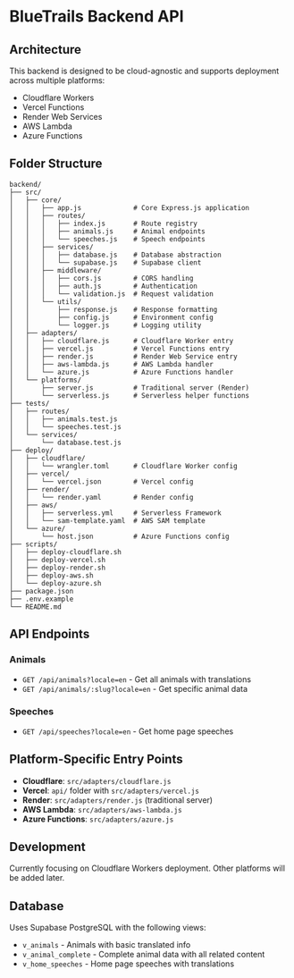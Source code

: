 # BlueTrails Backend API

## Architecture

This backend is designed to be cloud-agnostic and supports deployment across multiple platforms:
- Cloudflare Workers
- Vercel Functions
- Render Web Services
- AWS Lambda
- Azure Functions

## Folder Structure

```
backend/
├── src/
│   ├── core/
│   │   ├── app.js             # Core Express.js application
│   │   ├── routes/
│   │   │   ├── index.js       # Route registry
│   │   │   ├── animals.js     # Animal endpoints
│   │   │   └── speeches.js    # Speech endpoints
│   │   ├── services/
│   │   │   ├── database.js    # Database abstraction
│   │   │   └── supabase.js    # Supabase client
│   │   ├── middleware/
│   │   │   ├── cors.js        # CORS handling
│   │   │   ├── auth.js        # Authentication
│   │   │   └── validation.js  # Request validation
│   │   └── utils/
│   │       ├── response.js    # Response formatting
│   │       ├── config.js      # Environment config
│   │       └── logger.js      # Logging utility
│   ├── adapters/
│   │   ├── cloudflare.js      # Cloudflare Worker entry
│   │   ├── vercel.js          # Vercel Functions entry
│   │   ├── render.js          # Render Web Service entry
│   │   ├── aws-lambda.js      # AWS Lambda handler
│   │   └── azure.js           # Azure Functions handler
│   └── platforms/
│       ├── server.js          # Traditional server (Render)
│       └── serverless.js      # Serverless helper functions
├── tests/
│   ├── routes/
│   │   ├── animals.test.js
│   │   └── speeches.test.js
│   └── services/
│       └── database.test.js
├── deploy/
│   ├── cloudflare/
│   │   └── wrangler.toml      # Cloudflare Worker config
│   ├── vercel/
│   │   └── vercel.json        # Vercel config
│   ├── render/
│   │   └── render.yaml        # Render config
│   ├── aws/
│   │   ├── serverless.yml     # Serverless Framework
│   │   └── sam-template.yaml  # AWS SAM template
│   └── azure/
│       └── host.json          # Azure Functions config
├── scripts/
│   ├── deploy-cloudflare.sh
│   ├── deploy-vercel.sh
│   ├── deploy-render.sh
│   ├── deploy-aws.sh
│   └── deploy-azure.sh
├── package.json
├── .env.example
└── README.md
```

## API Endpoints

### Animals
- `GET /api/animals?locale=en` - Get all animals with translations
- `GET /api/animals/:slug?locale=en` - Get specific animal data

### Speeches
- `GET /api/speeches?locale=en` - Get home page speeches

## Platform-Specific Entry Points

- **Cloudflare**: `src/adapters/cloudflare.js`
- **Vercel**: `api/` folder with `src/adapters/vercel.js`
- **Render**: `src/adapters/render.js` (traditional server)
- **AWS Lambda**: `src/adapters/aws-lambda.js`
- **Azure Functions**: `src/adapters/azure.js`

## Development

Currently focusing on Cloudflare Workers deployment. Other platforms will be added later.

## Database

Uses Supabase PostgreSQL with the following views:
- `v_animals` - Animals with basic translated info
- `v_animal_complete` - Complete animal data with all related content
- `v_home_speeches` - Home page speeches with translations